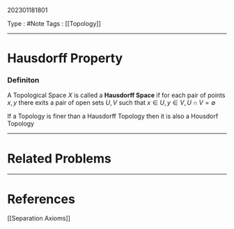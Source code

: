 202301181801

Type : #Note
Tags : [[Topology]]

---
# Hausdorff Property
### Definiton
A Topological Space $X$ is called a **Hausdorff Space** if for each pair of points $x, y$ there exits a pair of open sets $U,V$ such that $x\in U, y\in V, U\cap V=\emptyset$ 

If a Topology is finer than a Hausdorff Topology then it is also a Housdorf Topology

---
# Related Problems

---
# References
[[Separation Axioms]]